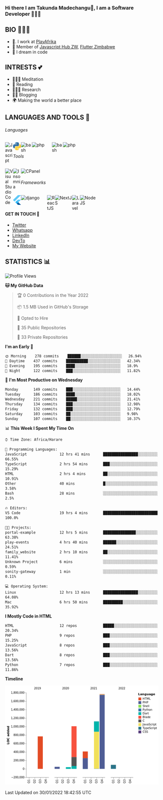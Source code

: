 ### Hi there I am Takunda Madechangu👋, I am a Software Developer 👨🏽‍💻

## BIO 👨🏽‍💻
- 💼. I work at [PlayAfrika](https://playafrika.tv)
- 🎳  Member of [Javascript Hub ZW](https://github.com/JS-Hub-ZW), [Flutter Zimbabwe](https://github.com/flutterdevzim/)
- 🤨 I dream in code 

## INTRESTS 💕
- 🧘🏾‍♂️  Meditation
- 📖  Reading
- 🕵🏾‍♂️  Research
- ✍🏽  Blogging
- 🌍  Making the world a better place

## LANGUAGES AND TOOLS 🧰

###### Languages

<img align="left" alt="Javascript" width="26px" src="https://upload.wikimedia.org/wikipedia/commons/thumb/6/6a/JavaScript-logo.png/240px-JavaScript-logo.png" />
<img align="left" alt="Python" width="26px" src="https://raw.githubusercontent.com/JohnKinyanjui/JohnKinyanjui/master/images/python.png" />
<img align="left" alt="bash" width="36px" src="https://d33wubrfki0l68.cloudfront.net/a1da522d0a3057a1bc3fb411fcbbf57a447c1146/65e71/img/symbol/svg/full_colored_dark.svg" />
<img align="left" alt="php" width="66px" src="https://www.php.net/images/logos/php-logo.svg" />
<img align="left" alt="bash" width="36px" src="https://d33wubrfki0l68.cloudfront.net/a1da522d0a3057a1bc3fb411fcbbf57a447c1146/65e71/img/symbol/svg/full_colored_dark.svg" />
<img align="left" alt="php" width="96px" src="https://dart.dev/assets/shared/dart/logo+text/horizontal/white-e71fb382ad5229792cc704b3ee7a88f8013e986d6e34f0956d89c453b454d0a5.svg" />



</br>


###### Tools

<img align="left" alt="Visual Studio Code" width="26px" src="https://code.visualstudio.com/assets/images/code-stable.png" />
<img align="left" alt="Insomnia" width="26px" src="https://img.stackshare.io/service/6406/qLPJL1NZ.jpg" />
<img align="left" alt="CPanel" width="106px" src="https://cpanel.net/wp-content/themes/cPbase/assets/img/logos/cPanel_orange.svg" />
<br/>


###### Frameworks

<img align="left" alt="Flutter" width="26px" object-fit = "cover" src="https://raw.githubusercontent.com/JohnKinyanjui/JohnKinyanjui/master/images/flutter.png" />
<img align="left" alt="django" width="86px" src="https://www.fullstackpython.com/img/logos/django.png" />
<img align="left" alt="ReactJS" width="26px" src="https://cdn4.iconfinder.com/data/icons/logos-3/600/React.js_logo-512.png" />
<img align="left" alt="NextJS" width="56px" src="https://upload.wikimedia.org/wikipedia/commons/thumb/8/8e/Nextjs-logo.svg/207px-Nextjs-logo.svg.png" />
<img align="left" alt="Laravel" width="26px" src="https://laravel.com/img/logomark.min.svg" />
<img align="left" alt="Node JS" width="56px" src="https://upload.wikimedia.org/wikipedia/commons/d/d9/Node.js_logo.svg" />
<br/>
<br/>

#### GET IN TOUCH 💬
- [Twitter](https://twitter/takucoder)
- [Whatsapp](https://wa.me/263778548832?text=Hi%20Taku)
- [LinkedIn](https://www.linkedin.com/in/tmadechangu/)
- [DevTo](https://dev.to/takunda)
- [My Website](https://taku.co.zw)

## STATISTICS 📊
<!-- ![Takumade's GitHub stats](https://github-readme-stats.vercel.app/api?username=takumade&count_private=true&show_icons=true&theme=algolia) -->

<!--START_SECTION:waka-->
![Profile Views](http://img.shields.io/badge/Profile%20Views-0-blue)

**🐱 My GitHub Data** 

> 🏆 0 Contributions in the Year 2022
 > 
> 📦 1.5 MB Used in GitHub's Storage 
 > 
> 💼 Opted to Hire
 > 
> 📜 35 Public Repositories 
 > 
> 🔑 33 Private Repositories  
 > 
**I'm an Early 🐤** 

```text
🌞 Morning    278 commits    ██████░░░░░░░░░░░░░░░░░░░   26.94% 
🌆 Daytime    437 commits    ██████████░░░░░░░░░░░░░░░   42.34% 
🌃 Evening    195 commits    ████░░░░░░░░░░░░░░░░░░░░░   18.9% 
🌙 Night      122 commits    ███░░░░░░░░░░░░░░░░░░░░░░   11.82%

```
📅 **I'm Most Productive on Wednesday** 

```text
Monday       149 commits    ███░░░░░░░░░░░░░░░░░░░░░░   14.44% 
Tuesday      186 commits    ████░░░░░░░░░░░░░░░░░░░░░   18.02% 
Wednesday    221 commits    █████░░░░░░░░░░░░░░░░░░░░   21.41% 
Thursday     134 commits    ███░░░░░░░░░░░░░░░░░░░░░░   12.98% 
Friday       132 commits    ███░░░░░░░░░░░░░░░░░░░░░░   12.79% 
Saturday     103 commits    ██░░░░░░░░░░░░░░░░░░░░░░░   9.98% 
Sunday       107 commits    ██░░░░░░░░░░░░░░░░░░░░░░░   10.37%

```


📊 **This Week I Spent My Time On** 

```text
⌚︎ Time Zone: Africa/Harare

💬 Programming Languages: 
JavaScript               12 hrs 41 mins      ████████████████░░░░░░░░░   66.55% 
TypeScript               2 hrs 54 mins       ███░░░░░░░░░░░░░░░░░░░░░░   15.29% 
HTML                     2 hrs 4 mins        ██░░░░░░░░░░░░░░░░░░░░░░░   10.91% 
Other                    40 mins             █░░░░░░░░░░░░░░░░░░░░░░░░   3.58% 
Bash                     28 mins             ░░░░░░░░░░░░░░░░░░░░░░░░░   2.5%

🔥 Editors: 
VS Code                  19 hrs 4 mins       █████████████████████████   100.0%

🐱‍💻 Projects: 
portal-example           12 hrs 5 mins       ███████████████░░░░░░░░░░   63.38% 
play-events              4 hrs 40 mins       ██████░░░░░░░░░░░░░░░░░░░   24.51% 
family_website           2 hrs 10 mins       ██░░░░░░░░░░░░░░░░░░░░░░░   11.41% 
Unknown Project          6 mins              ░░░░░░░░░░░░░░░░░░░░░░░░░   0.59% 
sonity-gateway           1 min               ░░░░░░░░░░░░░░░░░░░░░░░░░   0.11%

💻 Operating System: 
Linux                    12 hrs 13 mins      ████████████████░░░░░░░░░   64.08% 
Mac                      6 hrs 50 mins       █████████░░░░░░░░░░░░░░░░   35.92%

```

**I Mostly Code in HTML** 

```text
HTML                     12 repos            █████░░░░░░░░░░░░░░░░░░░░   20.34% 
PHP                      9 repos             ███░░░░░░░░░░░░░░░░░░░░░░   15.25% 
JavaScript               8 repos             ███░░░░░░░░░░░░░░░░░░░░░░   13.56% 
Dart                     8 repos             ███░░░░░░░░░░░░░░░░░░░░░░   13.56% 
Python                   7 repos             ███░░░░░░░░░░░░░░░░░░░░░░   11.86%

```


**Timeline**

![Chart not found](https://raw.githubusercontent.com/takumade/takumade/main/charts/bar_graph.png) 


 Last Updated on 30/01/2022 18:42:55 UTC
<!--END_SECTION:waka-->

